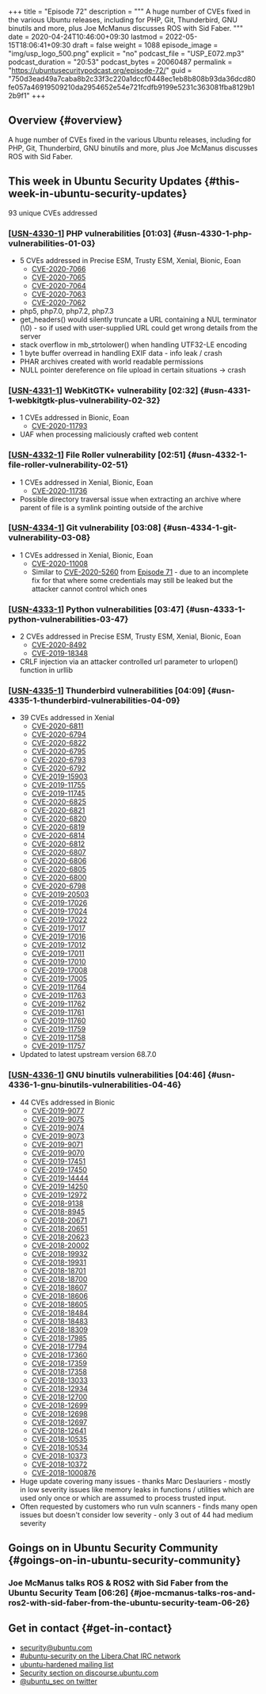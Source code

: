 +++
title = "Episode 72"
description = """
  A huge number of CVEs fixed in the various Ubuntu releases, including for
  PHP, Git, Thunderbird, GNU binutils and more, plus Joe McManus discusses
  ROS with Sid Faber.
  """
date = 2020-04-24T10:46:00+09:30
lastmod = 2022-05-15T18:06:41+09:30
draft = false
weight = 1088
episode_image = "img/usp_logo_500.png"
explicit = "no"
podcast_file = "USP_E072.mp3"
podcast_duration = "20:53"
podcast_bytes = 20060487
permalink = "https://ubuntusecuritypodcast.org/episode-72/"
guid = "750d3ead49a7caba8b2c33f3c220a1dccf0448ec1eb8b808b93da36dcd80fe057a46919509210da2954652e54e721fcdfb9199e5231c363081fba8129b12b9f1"
+++

## Overview {#overview}

A huge number of CVEs fixed in the various Ubuntu releases, including for
PHP, Git, Thunderbird, GNU binutils and more, plus Joe McManus discusses
ROS with Sid Faber.


## This week in Ubuntu Security Updates {#this-week-in-ubuntu-security-updates}

93 unique CVEs addressed


### [[USN-4330-1](https://usn.ubuntu.com/4330-1/)] PHP vulnerabilities [01:03] {#usn-4330-1-php-vulnerabilities-01-03}

-   5 CVEs addressed in Precise ESM, Trusty ESM, Xenial, Bionic, Eoan
    -   [CVE-2020-7066](https://ubuntu.com/security/CVE-2020-7066) <!-- medium -->
    -   [CVE-2020-7065](https://ubuntu.com/security/CVE-2020-7065) <!-- medium -->
    -   [CVE-2020-7064](https://ubuntu.com/security/CVE-2020-7064) <!-- medium -->
    -   [CVE-2020-7063](https://ubuntu.com/security/CVE-2020-7063) <!-- low -->
    -   [CVE-2020-7062](https://ubuntu.com/security/CVE-2020-7062) <!-- low -->
-   php5, php7.0, php7.2, php7.3
-   get_headers() would silently truncate a URL containing a NUL terminator
    (\\0) - so if used with user-supplied URL could get wrong details from the
    server
-   stack overflow in mb_strtolower() when handling UTF32-LE encoding
-   1 byte buffer overread in handling EXIF data - info leak / crash
-   PHAR archives created with world readable permissions
-   NULL pointer dereference on file upload in certain situations -&gt; crash


### [[USN-4331-1](https://usn.ubuntu.com/4331-1/)] WebKitGTK+ vulnerability [02:32] {#usn-4331-1-webkitgtk-plus-vulnerability-02-32}

-   1 CVEs addressed in Bionic, Eoan
    -   [CVE-2020-11793](https://ubuntu.com/security/CVE-2020-11793) <!-- medium -->
-   UAF when processing maliciously crafted web content


### [[USN-4332-1](https://usn.ubuntu.com/4332-1/)] File Roller vulnerability [02:51] {#usn-4332-1-file-roller-vulnerability-02-51}

-   1 CVEs addressed in Xenial, Bionic, Eoan
    -   [CVE-2020-11736](https://ubuntu.com/security/CVE-2020-11736) <!-- medium -->
-   Possible directory traversal issue when extracting an archive where
    parent of file is a symlink pointing outside of the archive


### [[USN-4334-1](https://usn.ubuntu.com/4334-1/)] Git vulnerability [03:08] {#usn-4334-1-git-vulnerability-03-08}

-   1 CVEs addressed in Xenial, Bionic, Eoan
    -   [CVE-2020-11008](https://ubuntu.com/security/CVE-2020-11008) <!-- medium -->
    -   Similar to [CVE-2020-5260](https://ubuntu.com/security/CVE-2020-5260) from [Episode 71](https://ubuntusecuritypodcast.org/episode-71/) - due to an incomplete fix for
        that where some credentials may still be leaked but the attacker cannot
        control which ones


### [[USN-4333-1](https://usn.ubuntu.com/4333-1/)] Python vulnerabilities [03:47] {#usn-4333-1-python-vulnerabilities-03-47}

-   2 CVEs addressed in Precise ESM, Trusty ESM, Xenial, Bionic, Eoan
    -   [CVE-2020-8492](https://ubuntu.com/security/CVE-2020-8492) <!-- low -->
    -   [CVE-2019-18348](https://ubuntu.com/security/CVE-2019-18348) <!-- medium -->
-   CRLF injection via an attacker controlled url parameter to urlopen()
    function in urllib


### [[USN-4335-1](https://usn.ubuntu.com/4335-1/)] Thunderbird vulnerabilities [04:09] {#usn-4335-1-thunderbird-vulnerabilities-04-09}

-   39 CVEs addressed in Xenial
    -   [CVE-2020-6811](https://ubuntu.com/security/CVE-2020-6811) <!-- medium -->
    -   [CVE-2020-6794](https://ubuntu.com/security/CVE-2020-6794) <!-- medium -->
    -   [CVE-2020-6822](https://ubuntu.com/security/CVE-2020-6822) <!-- medium -->
    -   [CVE-2020-6795](https://ubuntu.com/security/CVE-2020-6795) <!-- medium -->
    -   [CVE-2020-6793](https://ubuntu.com/security/CVE-2020-6793) <!-- medium -->
    -   [CVE-2020-6792](https://ubuntu.com/security/CVE-2020-6792) <!-- low -->
    -   [CVE-2019-15903](https://ubuntu.com/security/CVE-2019-15903) <!-- medium -->
    -   [CVE-2019-11755](https://ubuntu.com/security/CVE-2019-11755) <!-- medium -->
    -   [CVE-2019-11745](https://ubuntu.com/security/CVE-2019-11745) <!-- medium -->
    -   [CVE-2020-6825](https://ubuntu.com/security/CVE-2020-6825) <!-- medium -->
    -   [CVE-2020-6821](https://ubuntu.com/security/CVE-2020-6821) <!-- medium -->
    -   [CVE-2020-6820](https://ubuntu.com/security/CVE-2020-6820) <!-- high -->
    -   [CVE-2020-6819](https://ubuntu.com/security/CVE-2020-6819) <!-- high -->
    -   [CVE-2020-6814](https://ubuntu.com/security/CVE-2020-6814) <!-- medium -->
    -   [CVE-2020-6812](https://ubuntu.com/security/CVE-2020-6812) <!-- low -->
    -   [CVE-2020-6807](https://ubuntu.com/security/CVE-2020-6807) <!-- medium -->
    -   [CVE-2020-6806](https://ubuntu.com/security/CVE-2020-6806) <!-- medium -->
    -   [CVE-2020-6805](https://ubuntu.com/security/CVE-2020-6805) <!-- medium -->
    -   [CVE-2020-6800](https://ubuntu.com/security/CVE-2020-6800) <!-- medium -->
    -   [CVE-2020-6798](https://ubuntu.com/security/CVE-2020-6798) <!-- medium -->
    -   [CVE-2019-20503](https://ubuntu.com/security/CVE-2019-20503) <!-- medium -->
    -   [CVE-2019-17026](https://ubuntu.com/security/CVE-2019-17026) <!-- medium -->
    -   [CVE-2019-17024](https://ubuntu.com/security/CVE-2019-17024) <!-- medium -->
    -   [CVE-2019-17022](https://ubuntu.com/security/CVE-2019-17022) <!-- medium -->
    -   [CVE-2019-17017](https://ubuntu.com/security/CVE-2019-17017) <!-- medium -->
    -   [CVE-2019-17016](https://ubuntu.com/security/CVE-2019-17016) <!-- medium -->
    -   [CVE-2019-17012](https://ubuntu.com/security/CVE-2019-17012) <!-- medium -->
    -   [CVE-2019-17011](https://ubuntu.com/security/CVE-2019-17011) <!-- medium -->
    -   [CVE-2019-17010](https://ubuntu.com/security/CVE-2019-17010) <!-- medium -->
    -   [CVE-2019-17008](https://ubuntu.com/security/CVE-2019-17008) <!-- medium -->
    -   [CVE-2019-17005](https://ubuntu.com/security/CVE-2019-17005) <!-- medium -->
    -   [CVE-2019-11764](https://ubuntu.com/security/CVE-2019-11764) <!-- medium -->
    -   [CVE-2019-11763](https://ubuntu.com/security/CVE-2019-11763) <!-- medium -->
    -   [CVE-2019-11762](https://ubuntu.com/security/CVE-2019-11762) <!-- medium -->
    -   [CVE-2019-11761](https://ubuntu.com/security/CVE-2019-11761) <!-- medium -->
    -   [CVE-2019-11760](https://ubuntu.com/security/CVE-2019-11760) <!-- medium -->
    -   [CVE-2019-11759](https://ubuntu.com/security/CVE-2019-11759) <!-- medium -->
    -   [CVE-2019-11758](https://ubuntu.com/security/CVE-2019-11758) <!-- medium -->
    -   [CVE-2019-11757](https://ubuntu.com/security/CVE-2019-11757) <!-- medium -->
-   Updated to latest upstream version 68.7.0


### [[USN-4336-1](https://usn.ubuntu.com/4336-1/)] GNU binutils vulnerabilities [04:46] {#usn-4336-1-gnu-binutils-vulnerabilities-04-46}

-   44 CVEs addressed in Bionic
    -   [CVE-2019-9077](https://ubuntu.com/security/CVE-2019-9077) <!-- low -->
    -   [CVE-2019-9075](https://ubuntu.com/security/CVE-2019-9075) <!-- low -->
    -   [CVE-2019-9074](https://ubuntu.com/security/CVE-2019-9074) <!-- low -->
    -   [CVE-2019-9073](https://ubuntu.com/security/CVE-2019-9073) <!-- low -->
    -   [CVE-2019-9071](https://ubuntu.com/security/CVE-2019-9071) <!-- low -->
    -   [CVE-2019-9070](https://ubuntu.com/security/CVE-2019-9070) <!-- low -->
    -   [CVE-2019-17451](https://ubuntu.com/security/CVE-2019-17451) <!-- medium -->
    -   [CVE-2019-17450](https://ubuntu.com/security/CVE-2019-17450) <!-- low -->
    -   [CVE-2019-14444](https://ubuntu.com/security/CVE-2019-14444) <!-- medium -->
    -   [CVE-2019-14250](https://ubuntu.com/security/CVE-2019-14250) <!-- medium -->
    -   [CVE-2019-12972](https://ubuntu.com/security/CVE-2019-12972) <!-- low -->
    -   [CVE-2018-9138](https://ubuntu.com/security/CVE-2018-9138) <!-- low -->
    -   [CVE-2018-8945](https://ubuntu.com/security/CVE-2018-8945) <!-- low -->
    -   [CVE-2018-20671](https://ubuntu.com/security/CVE-2018-20671) <!-- low -->
    -   [CVE-2018-20651](https://ubuntu.com/security/CVE-2018-20651) <!-- low -->
    -   [CVE-2018-20623](https://ubuntu.com/security/CVE-2018-20623) <!-- low -->
    -   [CVE-2018-20002](https://ubuntu.com/security/CVE-2018-20002) <!-- low -->
    -   [CVE-2018-19932](https://ubuntu.com/security/CVE-2018-19932) <!-- low -->
    -   [CVE-2018-19931](https://ubuntu.com/security/CVE-2018-19931) <!-- low -->
    -   [CVE-2018-18701](https://ubuntu.com/security/CVE-2018-18701) <!-- low -->
    -   [CVE-2018-18700](https://ubuntu.com/security/CVE-2018-18700) <!-- low -->
    -   [CVE-2018-18607](https://ubuntu.com/security/CVE-2018-18607) <!-- low -->
    -   [CVE-2018-18606](https://ubuntu.com/security/CVE-2018-18606) <!-- low -->
    -   [CVE-2018-18605](https://ubuntu.com/security/CVE-2018-18605) <!-- low -->
    -   [CVE-2018-18484](https://ubuntu.com/security/CVE-2018-18484) <!-- low -->
    -   [CVE-2018-18483](https://ubuntu.com/security/CVE-2018-18483) <!-- low -->
    -   [CVE-2018-18309](https://ubuntu.com/security/CVE-2018-18309) <!-- low -->
    -   [CVE-2018-17985](https://ubuntu.com/security/CVE-2018-17985) <!-- low -->
    -   [CVE-2018-17794](https://ubuntu.com/security/CVE-2018-17794) <!-- low -->
    -   [CVE-2018-17360](https://ubuntu.com/security/CVE-2018-17360) <!-- low -->
    -   [CVE-2018-17359](https://ubuntu.com/security/CVE-2018-17359) <!-- low -->
    -   [CVE-2018-17358](https://ubuntu.com/security/CVE-2018-17358) <!-- low -->
    -   [CVE-2018-13033](https://ubuntu.com/security/CVE-2018-13033) <!-- low -->
    -   [CVE-2018-12934](https://ubuntu.com/security/CVE-2018-12934) <!-- low -->
    -   [CVE-2018-12700](https://ubuntu.com/security/CVE-2018-12700) <!-- low -->
    -   [CVE-2018-12699](https://ubuntu.com/security/CVE-2018-12699) <!-- low -->
    -   [CVE-2018-12698](https://ubuntu.com/security/CVE-2018-12698) <!-- low -->
    -   [CVE-2018-12697](https://ubuntu.com/security/CVE-2018-12697) <!-- low -->
    -   [CVE-2018-12641](https://ubuntu.com/security/CVE-2018-12641) <!-- low -->
    -   [CVE-2018-10535](https://ubuntu.com/security/CVE-2018-10535) <!-- low -->
    -   [CVE-2018-10534](https://ubuntu.com/security/CVE-2018-10534) <!-- low -->
    -   [CVE-2018-10373](https://ubuntu.com/security/CVE-2018-10373) <!-- low -->
    -   [CVE-2018-10372](https://ubuntu.com/security/CVE-2018-10372) <!-- low -->
    -   [CVE-2018-1000876](https://ubuntu.com/security/CVE-2018-1000876) <!-- low -->
-   Huge update covering many issues - thanks Marc Deslauriers - mostly in
    low severity issues like memory leaks in functions / utilities which are
    used only once or which are assumed to process trusted input.
-   Often requested by customers who run vuln scanners - finds many open
    issues but doesn't consider low severity - only 3 out of 44 had medium
    severity


## Goings on in Ubuntu Security Community {#goings-on-in-ubuntu-security-community}


### Joe McManus talks ROS &amp; ROS2 with Sid Faber from the Ubuntu Security Team [06:26] {#joe-mcmanus-talks-ros-and-ros2-with-sid-faber-from-the-ubuntu-security-team-06-26}


## Get in contact {#get-in-contact}

-   [security@ubuntu.com](mailto:security@ubuntu.com)
-   [#ubuntu-security on the Libera.Chat IRC network](https://libera.chat)
-   [ubuntu-hardened mailing list](https://lists.ubuntu.com/mailman/listinfo/ubuntu-hardened)
-   [Security section on discourse.ubuntu.com](https://discourse.ubuntu.com/c/security)
-   [@ubuntu_sec on twitter](https://twitter.com/ubuntu_sec)